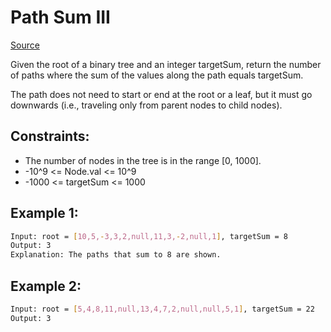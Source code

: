 # Path Sum III
[Source](https://leetcode.com/problems/path-sum-iii/)

Given the root of a binary tree and an integer targetSum, return the number of paths where the sum of the values along the path equals targetSum.

The path does not need to start or end at the root or a leaf, but it must go downwards (i.e., traveling only from parent nodes to child nodes).

## Constraints:

 - The number of nodes in the tree is in the range [0, 1000].
 - -10^9 <= Node.val <= 10^9
 - -1000 <= targetSum <= 1000

## Example 1:
```sh
Input: root = [10,5,-3,3,2,null,11,3,-2,null,1], targetSum = 8
Output: 3
Explanation: The paths that sum to 8 are shown.
```

## Example 2:
```sh
Input: root = [5,4,8,11,null,13,4,7,2,null,null,5,1], targetSum = 22
Output: 3
```